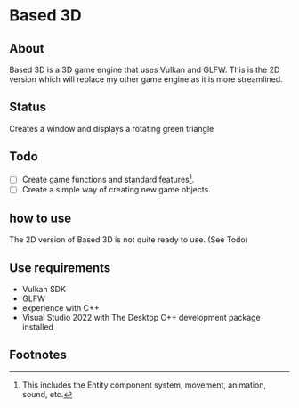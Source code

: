 # Based 3D

## About
Based 3D is a 3D game engine that uses Vulkan and GLFW. This is the 2D version which will replace my other game engine as it is more streamlined. 

## Status
Creates a window and displays a rotating green triangle

## Todo
- [ ] Create game functions and standard features[^1].
- [ ] Create a simple way of creating new game objects.

## how to use
The 2D version of Based 3D is not quite ready to use. (See Todo)

## Use requirements
- Vulkan SDK
- GLFW
- experience with C++
- Visual Studio 2022 with The Desktop C++ development package installed


## Footnotes
[^1]: This includes the Entity component system, movement, animation, sound, etc.
